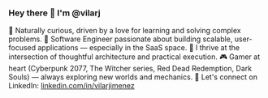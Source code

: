 ### Hey there 👋 I'm @vilarj

🧠 Naturally curious, driven by a love for learning and solving complex problems.
💼 Software Engineer passionate about building scalable, user-focused applications — especially in the SaaS space.
🎯 I thrive at the intersection of thoughtful architecture and practical execution.
🎮 Gamer at heart (Cyberpunk 2077, The Witcher series, Red Dead Redemption, Dark Souls) — always exploring new worlds and mechanics.
🔗 Let's connect on LinkedIn: [linkedin.com/in/vilarjimenez](https://www.linkedin.com/in/vilarjimenez/)
